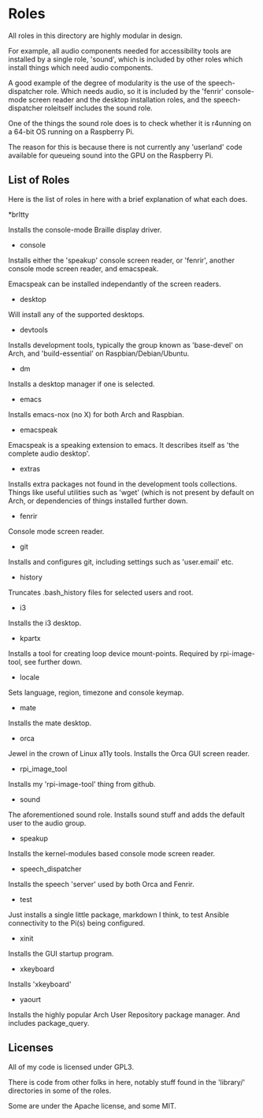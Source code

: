 
# Roles

All roles in this directory are highly modular in design.

For example, all audio components needed for accessibility tools are
installed by a single role, 'sound', which is included by other roles
which install things which need audio components.

A good example of the degree of modularity is the use of the
speech-dispatcher role. Which needs audio, so it is included by the
'fenrir' console-mode screen reader and the desktop installation
roles, and the speech-dispatcher roleitself includes the sound role.

One of the things the sound role does is to check whether it is
r4unning on a 64-bit OS running on a Raspberry Pi.

The reason for this is because there is not currently any 'userland'
code available for queueing sound into the GPU on the Raspberry Pi.


## List of Roles

Here is the list of roles in here with a brief explanation of what
each does.

*brltty

Installs the console-mode Braille display driver.

* console

Installs either the 'speakup' console screen reader, or 'fenrir',
another console mode screen reader, and emacspeak.

Emacspeak can be installed independantly of the screen readers.

* desktop

Will install any of the supported desktops.

* devtools

Installs development tools, typically the group known as 'base-devel'
on Arch, and 'build-essential' on Raspbian/Debian/Ubuntu.

* dm

Installs a desktop manager if one is selected.

* emacs

Installs emacs-nox (no X) for both Arch and Raspbian.

* emacspeak

Emacspeak is a speaking extension to emacs. It describes itself as
'the complete audio desktop'.

* extras

Installs extra packages not found in the development tools
collections. Things like useful utilities such as 'wget' (which is not
present by default on Arch, or dependencies of things installed
further down.

* fenrir

Console mode screen reader.

* git

Installs and configures git, including settings such as 'user.email'
etc.

* history

Truncates .bash_history files for selected users and root.

* i3

Installs the i3 desktop.

* kpartx

Installs a tool for creating loop device mount-points. Required by
rpi-image-tool, see further down.

* locale

Sets language, region, timezone and console keymap.


* mate

Installs the mate desktop.

* orca

Jewel in the crown of Linux a11y tools. Installs the Orca GUI screen
reader.

* rpi_image_tool

Installs my 'rpi-image-tool' thing from github.

* sound

The aforementioned sound role. Installs sound stuff and adds the
default user to the audio group.


* speakup

Installs the kernel-modules based console mode screen reader.

* speech_dispatcher

Installs the speech 'server' used by both Orca and Fenrir.

* test

Just installs a single little package, markdown I think, to test
Ansible connectivity to the Pi(s) being configured.

* xinit

Installs the GUI startup program.

* xkeyboard

Installs 'xkeyboard'

* yaourt

Installs the highly popular Arch User Repository package manager. And
includes package_query.




## Licenses

All of my code is licensed under GPL3.

There is code from other folks in here, notably stuff found in the 'library/' directories in some of the roles.

Some are under the Apache license, and some MIT.
